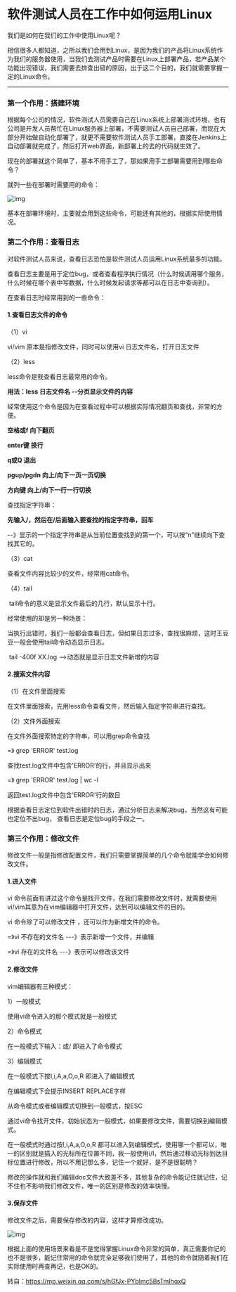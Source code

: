# 软件测试人员在工作中如何运用Linux



我们是如何在我们的工作中使用Linux呢？

相信很多人都知道，之所以我们会用到Linux，是因为我们的产品将Linux系统作为我们的服务器使用，当我们去测试产品时需要在Linux上部署产品，若产品某个功能出现错误，我们需要去排查出错的原因，出于这二个目的，我们就需要掌握一定的Linux命令。



------

### **第一个作用：搭建环境**



根据每个公司的情况，软件测试人员需要自己在Linux系统上部署测试环境，也有公司是开发人员帮忙在Linux服务器上部署，不需要测试人员自己部署，而现在大部分开始做自动化部署了，就更不需要软件测试人员手工部署，直接在Jenkins上自动部署就完成了，然后打开web界面，新部署上的去的代码就生效了。

现在的部署就这个简单了，基本不用手工了，那如果用手工部署需要用到哪些命令？

就列一些在部署时需要用的命令：

![img](https://mmbiz.qpic.cn/mmbiz_png/iaO2X20KfEIFQeickpGeiaxMq0YIcMwlZEaia95TsNI6ib9TsLgWrOvWM8TIMAIArKh9SjmWz7BQZ2ibvADfejxolCwg/640?wx_fmt=png&tp=webp&wxfrom=5&wx_lazy=1&retryload=1)

基本在部署环境时，主要就会用到这些命令，可能还有其他的，根据实际使用情况。



### 第二个作用：查看日志

对软件测试人员来说，查看日志恐怕是软件测试人员运用Linux系统最多的功能。

查看日志主要是用于定位bug，或者查看程序执行情况（什么时候调用哪个服务，什么时候在哪个表中写数据，什么时候发起请求等都可以在日志中查询到）。

在查看日志时经常用到的一些命令：

#### 1.查看日志文件的命令

（1）vi

vi/vim  原本是指修改文件，同时可以使用vi  日志文件名，打开日志文件

（2）less

less命令是我查看日志最常用的命令。

**用法：less 日志文件名   --分页显示文件的内容**

经常使用这个命令是因为在查看过程中可以根据实际情况翻页和查找，非常的方便。

**空格或f 向下翻页**

**enter键 换行**

**q或Q 退出**

**pgup/pgdn 向上/向下一页一页切换**

**方向键 向上/向下一行一行切换**

查找指定字符串：

​    **先输入/，然后在/后面输入要查找的指定字符串，回车**

 --》显示的一个指定字符串是从当前位置查找到的第一个，可以按“n”继续向下查找其它的。

 （3）cat

  查看文件内容比较少的文件，经常用cat命令。

 （4）tail

​    tail命令的意义是显示文件最后的几行，默认显示十行。

经常使用的却是另一种场景：

 当执行出错时，我们一般都会查看日志，但如果日志过多，查找很麻烦，这时王豆豆一般会使用tail命令动态显示日志。

​    tail -400f XX.log  -->动态就是显示日志文件新增的内容

#### 2.搜索文件内容

（1）在文件里面搜索

在文件里面搜索，先用less命令查看文件，然后输入指定字符串进行查找。



（2）文件外面搜索

在文件外面搜索特定的字符串，可以用grep命令查找

=》 grep 'ERROR' test.log

查找test.log文件中包含'ERROR'的行，并且显示出来

=》 grep 'ERROR' test.log | wc -l

返回test.log文件中包含'ERROR'行的数目

根据查看日志定位到软件出错时的日志，通过分析日志来解决bug，当然这有可能也定位不出bug， 查看日志是定位bug的手段之一。



### **第三个作用：修改文件**

修改文件一般是指修改配置文件，我们只需要掌握简单的几个命令就能学会如何修改文件。

#### 1.进入文件

vi 命令前面有讲过这个命令是找开文件，在我们需要修改文件时，就需要使用vi/vim其意为在vim编辑器中打开文件，达到可以编辑文件的目的。



vi 命令除了可以修改文件 ，还可以作为新增文件的命令。

=》vi 不存在的文件名  ---》表示新增一个文件，并编辑

=》vi 存在的文件名 ---》表示可以修改该文件



#### 2.修改文件

vim编辑器有三种模式：

1）一般模式

使用vi命令进入的那个模式就是一般模式

2）命令模式

在一般模式下输入：或/ 即进入了命令模式

3）编辑模式

在一般模式下按I,i,A,a,O,o,R 即进入了编辑模式

在编辑模式下会提示INSERT REPLACE字样

从命令模式或者编辑模式切换到一般模式，按ESC



通过vi命令找开文件，初始状态为一般模式，如果要修改文件，需要切换到编辑模式。



在一般模式时通过按I,i,A,a,O,o,R 都可以进入到编辑模式，使用哪一个都可以，唯一的区别就是插入的光标所在位置不同，我一般使用i/I，然后通过移动光标到达目标位置进行修改，所以不用记那么多，记住一个就好，是不是很聪明？

修改的操作就和我们编辑doc文件大致差不多，其他复杂的命令能记住就记住，记不住也不影响我们修改文件，唯一的区别是修改的效率快慢。

#### 3.保存文件

修改文件之后，需要保存修改的内容，这样才算修改成功。

![img](https://mmbiz.qpic.cn/mmbiz_png/iaO2X20KfEIFQeickpGeiaxMq0YIcMwlZEaTicj3OoetfAyEBibGGI6HutdqNq5rAJQw6QjlI5X78a69oTb3uXNFcTg/640?wx_fmt=png&tp=webp&wxfrom=5&wx_lazy=1)

根据上面的使用场景来看是不是觉得掌握Linux命令非常的简单，真正需要你记的也不是很多，能记住常用的命令就完全足够我们使用了，其他的命令就随着我们在实际使用时再查再记，也是OK的。



转自：https://mp.weixin.qq.com/s/hGfJx-PYblmc5BsTmIhqxQ